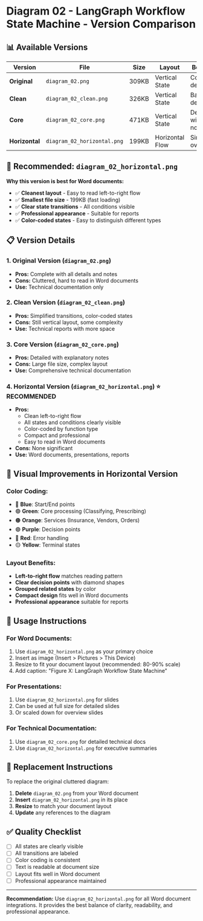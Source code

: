 # Diagram 02 - LangGraph Workflow State Machine - Version Comparison

## 📊 Available Versions

| Version | File | Size | Layout | Best For |
|---------|------|------|--------|----------|
| **Original** | `diagram_02.png` | 309KB | Vertical State | Complete detail |
| **Clean** | `diagram_02_clean.png` | 326KB | Vertical State | Balanced detail |
| **Core** | `diagram_02_core.png` | 471KB | Vertical State | Detailed with notes |
| **Horizontal** | `diagram_02_horizontal.png` | 199KB | Horizontal Flow | Simple overview |

## 🎯 **Recommended: `diagram_02_horizontal.png`**

**Why this version is best for Word documents:**
- ✅ **Cleanest layout** - Easy to read left-to-right flow
- ✅ **Smallest file size** - 199KB (fast loading)
- ✅ **Clear state transitions** - All conditions visible
- ✅ **Professional appearance** - Suitable for reports
- ✅ **Color-coded states** - Easy to distinguish different types

## 📋 **Version Details**

### 1. **Original Version** (`diagram_02.png`)
- **Pros:** Complete with all details and notes
- **Cons:** Cluttered, hard to read in Word documents
- **Use:** Technical documentation only

### 2. **Clean Version** (`diagram_02_clean.png`)
- **Pros:** Simplified transitions, color-coded states
- **Cons:** Still vertical layout, some complexity
- **Use:** Technical reports with more space

### 3. **Core Version** (`diagram_02_core.png`)
- **Pros:** Detailed with explanatory notes
- **Cons:** Large file size, complex layout
- **Use:** Comprehensive technical documentation

### 4. **Horizontal Version** (`diagram_02_horizontal.png`) ⭐ **RECOMMENDED**
- **Pros:** 
  - Clean left-to-right flow
  - All states and conditions clearly visible
  - Color-coded by function type
  - Compact and professional
  - Easy to read in Word documents
- **Cons:** None significant
- **Use:** Word documents, presentations, reports

## 🎨 **Visual Improvements in Horizontal Version**

### **Color Coding:**
- 🔵 **Blue**: Start/End points
- 🟢 **Green**: Core processing (Classifying, Prescribing)
- 🟠 **Orange**: Services (Insurance, Vendors, Orders)
- 🟣 **Purple**: Decision points
- 🔴 **Red**: Error handling
- 🟡 **Yellow**: Terminal states

### **Layout Benefits:**
- **Left-to-right flow** matches reading pattern
- **Clear decision points** with diamond shapes
- **Grouped related states** by color
- **Compact design** fits well in Word documents
- **Professional appearance** suitable for reports

## 📝 **Usage Instructions**

### **For Word Documents:**
1. Use `diagram_02_horizontal.png` as your primary choice
2. Insert as image (Insert > Pictures > This Device)
3. Resize to fit your document layout (recommended: 80-90% scale)
4. Add caption: "Figure X: LangGraph Workflow State Machine"

### **For Presentations:**
1. Use `diagram_02_horizontal.png` for slides
2. Can be used at full size for detailed slides
3. Or scaled down for overview slides

### **For Technical Documentation:**
1. Use `diagram_02_core.png` for detailed technical docs
2. Use `diagram_02_horizontal.png` for executive summaries

## 🔄 **Replacement Instructions**

To replace the original cluttered diagram:

1. **Delete** `diagram_02.png` from your Word document
2. **Insert** `diagram_02_horizontal.png` in its place
3. **Resize** to match your document layout
4. **Update** any references to the diagram

## ✅ **Quality Checklist**

- [ ] All states are clearly visible
- [ ] All transitions are labeled
- [ ] Color coding is consistent
- [ ] Text is readable at document size
- [ ] Layout fits well in Word document
- [ ] Professional appearance maintained

---

**Recommendation:** Use `diagram_02_horizontal.png` for all Word document integrations. It provides the best balance of clarity, readability, and professional appearance.
